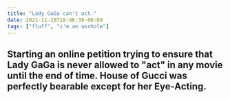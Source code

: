 ```yaml
---
title: "Lady GaGa can't act."
date: 2021-11-28T18:46:39-06:00
tags: ["fluff", "i'm an asshole"]
---
```


## Starting an online petition trying to ensure that Lady GaGa is never allowed to "act" in any movie until the end of time. House of Gucci was perfectly bearable except for her Eye-Acting.
